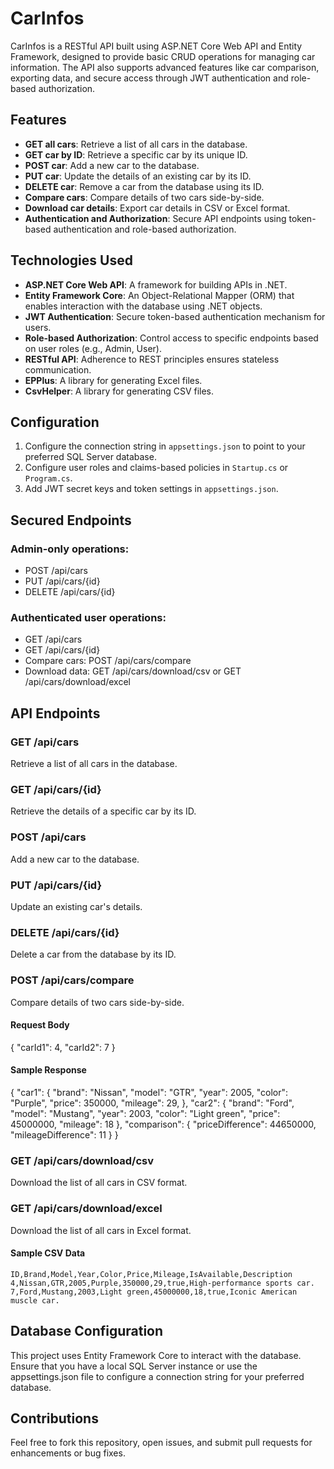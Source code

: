 # CarInfos
CarInfos is a RESTful API built using ASP.NET Core Web API and Entity Framework, designed to provide basic CRUD operations for managing car information. The API also supports advanced features like car comparison, exporting data, and secure access through JWT authentication and role-based authorization.

## Features
- **GET all cars**: Retrieve a list of all cars in the database.
- **GET car by ID**: Retrieve a specific car by its unique ID.
- **POST car**: Add a new car to the database.
- **PUT car**: Update the details of an existing car by its ID.
- **DELETE car**: Remove a car from the database using its ID.
- **Compare cars**: Compare details of two cars side-by-side.
- **Download car details**: Export car details in CSV or Excel format.
- **Authentication and Authorization**: Secure API endpoints using token-based authentication and role-based authorization.

## Technologies Used
- **ASP.NET Core Web API**: A framework for building APIs in .NET.
- **Entity Framework Core**: An Object-Relational Mapper (ORM) that enables interaction with the database using .NET objects.
- **JWT Authentication**: Secure token-based authentication mechanism for users.
- **Role-based Authorization**: Control access to specific endpoints based on user roles (e.g., Admin, User).
- **RESTful API**: Adherence to REST principles ensures stateless communication.
- **EPPlus**: A library for generating Excel files.
- **CsvHelper**: A library for generating CSV files.

## Configuration
1. Configure the connection string in `appsettings.json` to point to your preferred SQL Server database.
2. Configure user roles and claims-based policies in `Startup.cs` or `Program.cs`.
3. Add JWT secret keys and token settings in `appsettings.json`.

## Secured Endpoints
### Admin-only operations:
- POST /api/cars
- PUT /api/cars/{id}
- DELETE /api/cars/{id}

### Authenticated user operations:
- GET /api/cars
- GET /api/cars/{id}
- Compare cars: POST /api/cars/compare
- Download data: GET /api/cars/download/csv or GET /api/cars/download/excel

## API Endpoints

### **GET /api/cars**
Retrieve a list of all cars in the database.

### **GET /api/cars/{id}**
Retrieve the details of a specific car by its ID.

### **POST /api/cars**
Add a new car to the database.

### **PUT /api/cars/{id}**
Update an existing car's details.

### **DELETE /api/cars/{id}**
Delete a car from the database by its ID.

### **POST /api/cars/compare**
Compare details of two cars side-by-side.
#### Request Body
{
  "carId1": 4,
  "carId2": 7
}
#### Sample Response
{
  "car1": {
    "brand": "Nissan",
    "model": "GTR",
    "year": 2005,
    "color": "Purple",
    "price": 350000,
    "mileage": 29,
  },
  "car2": {
    "brand": "Ford",
    "model": "Mustang",
    "year": 2003,
    "color": "Light green",
    "price": 45000000,
    "mileage": 18
  },
  "comparison": {
    "priceDifference": 44650000,
    "mileageDifference": 11
  }
}


### **GET /api/cars/download/csv**
Download the list of all cars in CSV format.

### **GET /api/cars/download/excel**
Download the list of all cars in Excel format.

#### Sample CSV Data
```csv
ID,Brand,Model,Year,Color,Price,Mileage,IsAvailable,Description
4,Nissan,GTR,2005,Purple,350000,29,true,High-performance sports car.
7,Ford,Mustang,2003,Light green,45000000,18,true,Iconic American muscle car.
```
## Database Configuration
This project uses Entity Framework Core to interact with the database. Ensure that you have a local SQL Server instance or use the appsettings.json file to configure a connection string for your preferred database.

## Contributions
Feel free to fork this repository, open issues, and submit pull requests for enhancements or bug fixes.
